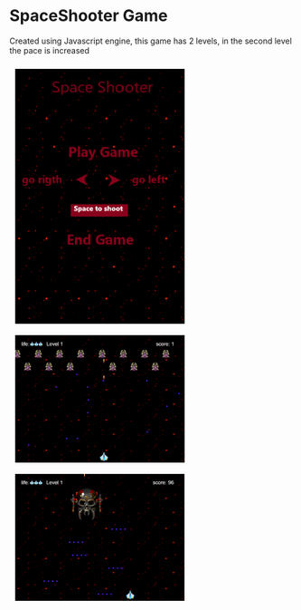 # SpaceShooter Game

Created using Javascript engine, this game has 2 levels, in the second level the pace is increased

<img src="./assets/images/Main.png" align="left" width="300" hspace="10" vspace="10" title="Intro Screen">
<img src="./assets/images/Level 1.png" align="left" width="300" hspace="10" vspace="10" title="Level 1">
<img src="./assets/images/Boss level.png" align="left" width="300" hspace="10" vspace="10" title="Boss">
